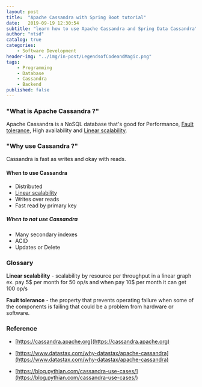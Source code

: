 ```yaml
---
layout: post
title:  "Apache Cassandra with Spring Boot tutorial"
date:   2019-09-19 12:30:54
subtitle: "learn how to use Apache Cassandra and Spring Data Cassandra"
author: "ntsd"
catalog: true
categories:
    - Software Development
header-img: "../img/in-post/LegendsofCodeandMagic.png"
tags:
    - Programming
    - Database
    - Cassandra
    - Backend
published: false
---
```


### "What is Apache Cassandra ?"

Apache Cassandra is a NoSQL database that's good for Performance, [Fault tolerance](#FaultTolerance), High availability and [Linear scalability](#LinearScalability).

### "Why use Cassandra ?"

Cassandra is fast as writes and okay with reads.

#### When to use Cassandra

- Distributed
- [Linear scalability](#LinearScalability)
- Writes over reads
- Fast read by primary key

##### When to not use Cassandra

- Many secondary indexes
- ACID
- Updates or Delete

### Glossary

<a name="LinearScalability"></a> **Linear scalability** - scalability by resource per throughput in a linear graph 
ex. pay 5\$ per month for 50 op/s and when pay 10\$ per month it can get 100 op/s

<a name="FaultTolerance"></a> **Fault tolerance** - the property that prevents operating failure when some of the components is failing that could be a problem from hardware or software.

### Reference

- [https://cassandra.apache.org](https://cassandra.apache.org)

- [https://www.datastax.com/why-datastax/apache-cassandra](https://www.datastax.com/why-datastax/apache-cassandra)

- [https://blog.pythian.com/cassandra-use-cases/](https://blog.pythian.com/cassandra-use-cases/)
